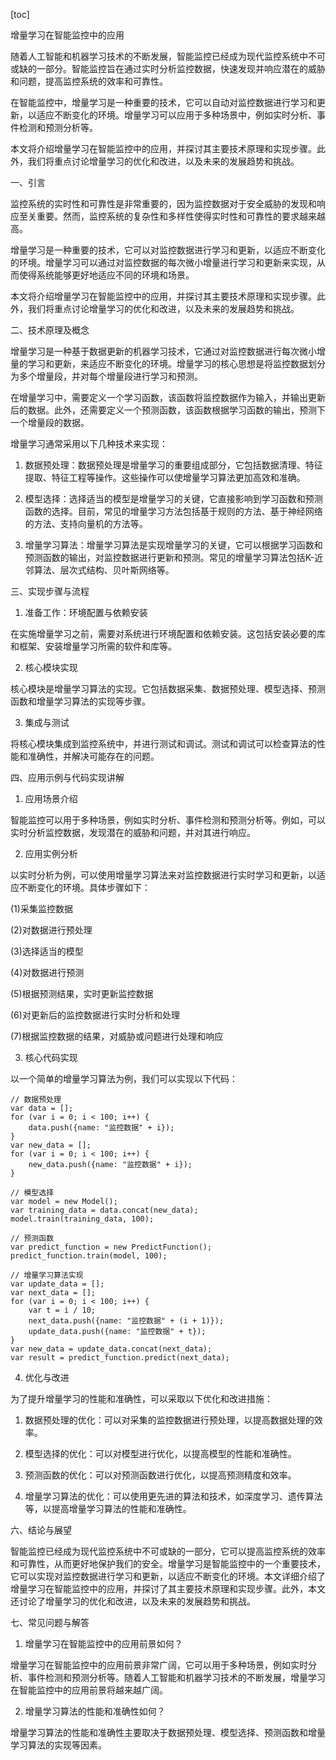 
[toc]                    
                
                
增量学习在智能监控中的应用

随着人工智能和机器学习技术的不断发展，智能监控已经成为现代监控系统中不可或缺的一部分。智能监控旨在通过实时分析监控数据，快速发现并响应潜在的威胁和问题，提高监控系统的效率和可靠性。

在智能监控中，增量学习是一种重要的技术，它可以自动对监控数据进行学习和更新，以适应不断变化的环境。增量学习可以应用于多种场景中，例如实时分析、事件检测和预测分析等。

本文将介绍增量学习在智能监控中的应用，并探讨其主要技术原理和实现步骤。此外，我们将重点讨论增量学习的优化和改进，以及未来的发展趋势和挑战。

一、引言

监控系统的实时性和可靠性是非常重要的，因为监控数据对于安全威胁的发现和响应至关重要。然而，监控系统的复杂性和多样性使得实时性和可靠性的要求越来越高。

增量学习是一种重要的技术，它可以对监控数据进行学习和更新，以适应不断变化的环境。增量学习可以通过对监控数据的每次微小增量进行学习和更新来实现，从而使得系统能够更好地适应不同的环境和场景。

本文将介绍增量学习在智能监控中的应用，并探讨其主要技术原理和实现步骤。此外，我们将重点讨论增量学习的优化和改进，以及未来的发展趋势和挑战。

二、技术原理及概念

增量学习是一种基于数据更新的机器学习技术，它通过对监控数据进行每次微小增量的学习和更新，来适应不断变化的环境。增量学习的核心思想是将监控数据划分为多个增量段，并对每个增量段进行学习和预测。

在增量学习中，需要定义一个学习函数，该函数将监控数据作为输入，并输出更新后的数据。此外，还需要定义一个预测函数，该函数根据学习函数的输出，预测下一个增量段的数据。

增量学习通常采用以下几种技术来实现：

1. 数据预处理：数据预处理是增量学习的重要组成部分，它包括数据清理、特征提取、特征工程等操作。这些操作可以使增量学习算法更加高效和准确。

2. 模型选择：选择适当的模型是增量学习的关键，它直接影响到学习函数和预测函数的选择。目前，常见的增量学习方法包括基于规则的方法、基于神经网络的方法、支持向量机的方法等。

3. 增量学习算法：增量学习算法是实现增量学习的关键，它可以根据学习函数和预测函数的输出，对监控数据进行更新和预测。常见的增量学习算法包括K-近邻算法、层次式结构、贝叶斯网络等。

三、实现步骤与流程

1. 准备工作：环境配置与依赖安装

在实施增量学习之前，需要对系统进行环境配置和依赖安装。这包括安装必要的库和框架、安装增量学习所需的软件和库等。

2. 核心模块实现

核心模块是增量学习算法的实现。它包括数据采集、数据预处理、模型选择、预测函数和增量学习算法的实现等步骤。

3. 集成与测试

将核心模块集成到监控系统中，并进行测试和调试。测试和调试可以检查算法的性能和准确性，并解决可能存在的问题。

四、应用示例与代码实现讲解

1. 应用场景介绍

智能监控可以用于多种场景，例如实时分析、事件检测和预测分析等。例如，可以实时分析监控数据，发现潜在的威胁和问题，并对其进行响应。

2. 应用实例分析

以实时分析为例，可以使用增量学习算法来对监控数据进行实时学习和更新，以适应不断变化的环境。具体步骤如下：

(1)采集监控数据

(2)对数据进行预处理

(3)选择适当的模型

(4)对数据进行预测

(5)根据预测结果，实时更新监控数据

(6)对更新后的监控数据进行实时分析和处理

(7)根据监控数据的结果，对威胁或问题进行处理和响应

3. 核心代码实现

以一个简单的增量学习算法为例，我们可以实现以下代码：

```
// 数据预处理
var data = [];
for (var i = 0; i < 100; i++) {
    data.push({name: "监控数据" + i});
}
var new_data = [];
for (var i = 0; i < 100; i++) {
    new_data.push({name: "监控数据" + i});
}

// 模型选择
var model = new Model();
var training_data = data.concat(new_data);
model.train(training_data, 100);

// 预测函数
var predict_function = new PredictFunction();
predict_function.train(model, 100);

// 增量学习算法实现
var update_data = [];
var next_data = [];
for (var i = 0; i < 100; i++) {
    var t = i / 10;
    next_data.push({name: "监控数据" + (i + 1)});
    update_data.push({name: "监控数据" + t});
}
var new_data = update_data.concat(next_data);
var result = predict_function.predict(next_data);
```

4. 优化与改进

为了提升增量学习的性能和准确性，可以采取以下优化和改进措施：

1. 数据预处理的优化：可以对采集的监控数据进行预处理，以提高数据处理的效率。

2. 模型选择的优化：可以对模型进行优化，以提高模型的性能和准确性。

3. 预测函数的优化：可以对预测函数进行优化，以提高预测精度和效率。

5. 增量学习算法的优化：可以使用更先进的算法和技术，如深度学习、遗传算法等，以提高增量学习算法的性能和准确性。

六、结论与展望

智能监控已经成为现代监控系统中不可或缺的一部分，它可以提高监控系统的效率和可靠性，从而更好地保护我们的安全。增量学习是智能监控中的一个重要技术，它可以实现对监控数据进行学习和更新，以适应不断变化的环境。本文详细介绍了增量学习在智能监控中的应用，并探讨了其主要技术原理和实现步骤。此外，本文还讨论了增量学习的优化和改进，以及未来的发展趋势和挑战。

七、常见问题与解答

1. 增量学习在智能监控中的应用前景如何？

增量学习在智能监控中的应用前景非常广阔，它可以用于多种场景，例如实时分析、事件检测和预测分析等。随着人工智能和机器学习技术的不断发展，增量学习在智能监控中的应用前景将越来越广阔。

2. 增量学习算法的性能和准确性如何？

增量学习算法的性能和准确性主要取决于数据预处理、模型选择、预测函数和增量学习算法的实现等因素。

